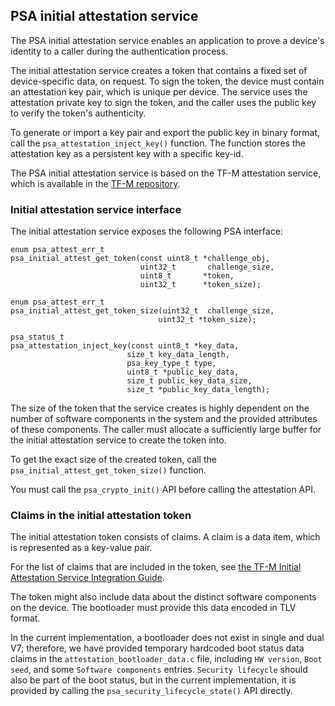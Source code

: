 <h2 id="initial-attest-port">PSA initial attestation service</h2>

The PSA initial attestation service enables an application to prove a device's identity to a caller during the authentication process.

The initial attestation service creates a token that contains a fixed set of device-specific data, on request. To sign the token, the device must contain an attestation key pair, which is unique per device. The service uses the attestation private key to sign the token, and the caller uses the public key to verify the token's authenticity.

To generate or import a key pair and export the public key in binary format, call the `psa_attestation_inject_key()` function. The function stores the attestation key as a persistent key with a specific key-id.

The PSA initial attestation service is based on the TF-M attestation service, which is available in the [TF-M repository]( https://git.trustedfirmware.org/trusted-firmware-m.git/).

### Initial attestation service interface

The initial attestation service exposes the following PSA interface:
 ```
 enum psa_attest_err_t
 psa_initial_attest_get_token(const uint8_t *challenge_obj,
                              uint32_t       challenge_size,
                              uint8_t       *token,
                              uint32_t      *token_size);

enum psa_attest_err_t
psa_initial_attest_get_token_size(uint32_t  challenge_size,
                                  uint32_t *token_size);

psa_status_t
psa_attestation_inject_key(const uint8_t *key_data,
                           size_t key_data_length,
                           psa_key_type_t type,
                           uint8_t *public_key_data,
                           size_t public_key_data_size,
                           size_t *public_key_data_length);

```

The size of the token that the service creates is highly dependent on the number of software components in the system and the provided attributes of these components. The caller must allocate a sufficiently large buffer for the initial attestation service to create the token into.

To get the exact size of the created token, call the `psa_initial_attest_get_token_size()` function.

You must call the `psa_crypto_init()` API before calling the attestation API.

### Claims in the initial attestation token

The initial attestation token consists of claims. A claim is a data item, which is represented as a key-value pair.

For the list of claims that are included in the token, see [the TF-M Initial Attestation Service Integration Guide](https://git.trustedfirmware.org/trusted-firmware-m.git/tree/docs/user_guides/services/tfm_attestation_integration_guide.md).

The token might also include data about the distinct software components on the device. The bootloader must provide this data encoded in TLV format.

In the current implementation, a bootloader does not exist in single and dual V7; therefore, we have provided temporary hardcoded boot status data claims in the `attestation_bootloader_data.c` file, including `HW version`, `Boot seed`, and some `Software components` entries. `Security lifecycle` should also be part of the boot status, but in the current implementation, it is provided by calling the `psa_security_lifecycle_state()` API directly.
